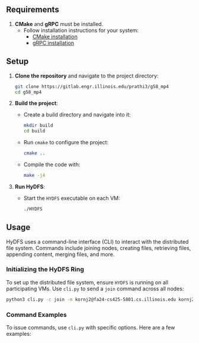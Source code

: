 ## Requirements

1. **CMake** and **gRPC** must be installed.
   - Follow installation instructions for your system:
     - [CMake installation](https://cmake.org/install/)
     - [gRPC installation](https://grpc.io/docs/languages/cpp/quickstart/)

## Setup

1. **Clone the repository** and navigate to the project directory:
   ```bash
   git clone https://gitlab.engr.illinois.edu/prathi3/g58_mp4
   cd g58_mp4
   ```

2. **Build the project**:
   - Create a build directory and navigate into it:
     ```bash
     mkdir build
     cd build
     ```
   - Run `cmake` to configure the project:
     ```bash
     cmake ..
     ```
   - Compile the code with:
     ```bash
     make -j4
     ```

3. **Run HyDFS**:
   - Start the `HYDFS` executable on each VM:
     ```bash
     ./HYDFS
     ```

## Usage

HyDFS uses a command-line interface (CLI) to interact with the distributed file system. Commands include joining nodes, creating files, retrieving files, appending content, merging files, and more.

### Initializing the HyDFS Ring

To set up the distributed file system, ensure `HYDFS` is running on all participating VMs. Use `cli.py` to send a `join` command across all nodes:

```bash
python3 cli.py -c join -m kornj2@fa24-cs425-5801.cs.illinois.edu kornj2@fa24-cs425-5802.cs.illinois.edu kornj2@fa24-cs425-5803.cs.illinois.edu kornj2@fa24-cs425-5804.cs.illinois.edu kornj2@fa24-cs425-5805.cs.illinois.edu kornj2@fa24-cs425-5806.cs.illinois.edu kornj2@fa24-cs425-5807.cs.illinois.edu kornj2@fa24-cs425-5808.cs.illinois.edu kornj2@fa24-cs425-5809.cs.illinois.edu kornj2@fa24-cs425-5810.cs.illinois.edu
```

### Command Examples

To issue commands, use `cli.py` with specific options. Here are a few examples:
